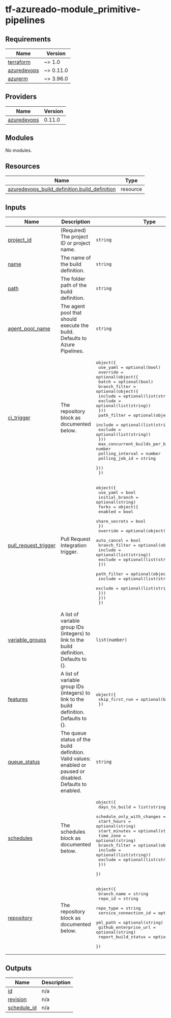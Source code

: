 # tf-azureado-module_primitive-pipelines

<!-- BEGINNING OF PRE-COMMIT-TERRAFORM DOCS HOOK -->
## Requirements

| Name | Version |
|------|---------|
| <a name="requirement_terraform"></a> [terraform](#requirement\_terraform) | ~> 1.0 |
| <a name="requirement_azuredevops"></a> [azuredevops](#requirement\_azuredevops) | ~> 0.11.0 |
| <a name="requirement_azurerm"></a> [azurerm](#requirement\_azurerm) | ~> 3.96.0 |

## Providers

| Name | Version |
|------|---------|
| <a name="provider_azuredevops"></a> [azuredevops](#provider\_azuredevops) | 0.11.0 |

## Modules

No modules.

## Resources

| Name | Type |
|------|------|
| [azuredevops_build_definition.build_definition](https://registry.terraform.io/providers/microsoft/azuredevops/latest/docs/resources/build_definition) | resource |

## Inputs

| Name | Description | Type | Default | Required |
|------|-------------|------|---------|:--------:|
| <a name="input_project_id"></a> [project\_id](#input\_project\_id) | (Required) The project ID or project name. | `string` | n/a | yes |
| <a name="input_name"></a> [name](#input\_name) | The name of the build definition. | `string` | n/a | yes |
| <a name="input_path"></a> [path](#input\_path) | The folder path of the build definition. | `string` | `null` | no |
| <a name="input_agent_pool_name"></a> [agent\_pool\_name](#input\_agent\_pool\_name) | The agent pool that should execute the build. Defaults to Azure Pipelines. | `string` | `"Azure Pipelines"` | no |
| <a name="input_ci_trigger"></a> [ci\_trigger](#input\_ci\_trigger) | The repository block as documented below. | <pre>object({<br>    use_yaml = optional(bool)<br>    override = optional(object({<br>      batch = optional(bool)<br>      branch_filter = optional(object({<br>        include = optional(list(string))<br>        exclude = optional(list(string))<br>      }))<br>      path_filter = optional(object({<br>        include = optional(list(string))<br>        exclude = optional(list(string))<br>      }))<br>      max_concurrent_builds_per_branch = number<br>      polling_interval                 = number<br>      polling_job_id                   = string<br>    }))<br>  })</pre> | <pre>{<br>  "use_yaml": false<br>}</pre> | no |
| <a name="input_pull_request_trigger"></a> [pull\_request\_trigger](#input\_pull\_request\_trigger) | Pull Request Integration trigger. | <pre>object({<br>    use_yaml       = bool<br>    initial_branch = optional(string)<br>    forks = object({<br>      enabled       = bool<br>      share_secrets = bool<br>    })<br>    override = optional(object({<br>      auto_cancel = bool<br>      branch_filter = optional(object({<br>        include = optional(list(string))<br>        exclude = optional(list(string))<br>      }))<br>      path_filter = optional(object({<br>        include = optional(list(string))<br>        exclude = optional(list(string))<br>      }))<br>    }))<br>  })</pre> | <pre>{<br>  "forks": {<br>    "enabled": false,<br>    "share_secrets": false<br>  },<br>  "use_yaml": false<br>}</pre> | no |
| <a name="input_variable_groups"></a> [variable\_groups](#input\_variable\_groups) | A list of variable group IDs (integers) to link to the build definition. Defaults to {}. | `list(number)` | `null` | no |
| <a name="input_features"></a> [features](#input\_features) | A list of variable group IDs (integers) to link to the build definition. Defaults to {}. | <pre>object({<br>    skip_first_run = optional(bool)<br>  })</pre> | `{}` | no |
| <a name="input_queue_status"></a> [queue\_status](#input\_queue\_status) | The queue status of the build definition. Valid values: enabled or paused or disabled. Defaults to enabled. | `string` | `"enabled"` | no |
| <a name="input_schedules"></a> [schedules](#input\_schedules) | The schedules block as documented below. | <pre>object({<br>    days_to_build              = list(string)<br>    schedule_only_with_changes = optional(bool)<br>    start_hours                = optional(string)<br>    start_minutes              = optional(string)<br>    time_zone                  = optional(string)<br>    branch_filter = optional(object({<br>      include = optional(list(string))<br>      exclude = optional(list(string))<br>    }))<br>  })</pre> | `null` | no |
| <a name="input_repository"></a> [repository](#input\_repository) | The repository block as documented below. | <pre>object({<br>    branch_name           = string<br>    repo_id               = string<br>    repo_type             = string<br>    service_connection_id = optional(string)<br>    yml_path              = optional(string)<br>    github_enterprise_url = optional(string)<br>    report_build_status   = optional(bool)<br>  })</pre> | n/a | yes |

## Outputs

| Name | Description |
|------|-------------|
| <a name="output_id"></a> [id](#output\_id) | n/a |
| <a name="output_revision"></a> [revision](#output\_revision) | n/a |
| <a name="output_schedule_id"></a> [schedule\_id](#output\_schedule\_id) | n/a |
<!-- END OF PRE-COMMIT-TERRAFORM DOCS HOOK -->
